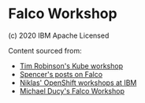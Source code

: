 Falco Workshop
==============

(c) 2020 IBM
Apache Licensed


Content sourced from:

- [Tim Robinson's Kube workshop](https://github.com/timroster/digidevcon-iks/)
- [Spencer's posts on Falco](https://developer.ibm.com/tutorials/installing-and-using-sysdig-falco/)
- [Niklas' OpenShift workshops at IBM](https://github.com/IBM/openshift-on-ibm-cloud-workshops/blob/master/5-logdna-openshift.md)
- [Michael Ducy's Falco Workshop](https://github.com/falcosecurity/falco-security-workshop)
